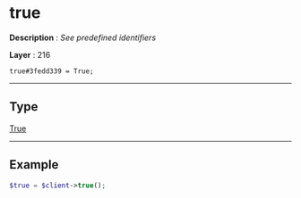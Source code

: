 # true

**Description** : *See predefined identifiers*

**Layer** : 216

```tl
true#3fedd339 = True;
```

---

## Type

[True](type/True)

---

## Example

```php
$true = $client->true();
```